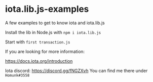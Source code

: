 # iota.lib.js-examples
A few examples to get to know iota and iota.lib.js
 
Install the lib in Node.js with `npm i iota.lib.js`

Start with `first transaction.js`

If you are looking for more information:

https://docs.iota.org/introduction

Iota discord: https://discord.gg/fNGZXvh
 You can find me there under `Homunk#3558`
